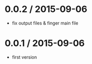 
0.0.2 / 2015-09-06
==================

 * fix output files & finger main file

0.0.1 / 2015-09-06
==================

 * first version
